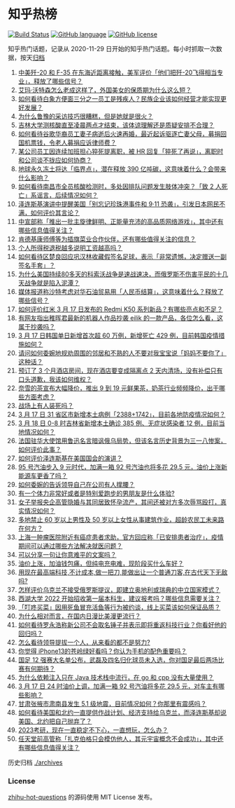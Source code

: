 # 知乎热榜
[![Build Status](https://github.com/ToWeLong/zhihu-hot-questions/workflows/CI/badge.svg)](https://github.com/ToWeLong/zhihu-hot-questions/actions)
[![GitHub language](https://img.shields.io/badge/language-golang-orange.svg)](https://golang.org/)
[![GitHub license](https://img.shields.io/github/license/ToWeLong/zhihu-hot-questions)](https://github.com/ToWeLong/zhihu-hot-questions/blob/main/LICENSE)

知乎热门话题，记录从 2020-11-29 日开始的知乎热门话题。每小时抓取一次数据，按天[归档](./archives)

<!-- BEGIN -->

1. [中美歼-20 和 F-35 在东海近距离接触，美军评价「他们把歼-20飞得相当专业」，释放了哪些信号？](https://www.zhihu.com/question/522544859)
1. [艾玛·沃特森怎么老成这样了，外国美女的保质期为什么这么短？](https://www.zhihu.com/question/522125274)
1. [如何看待白象方便面三分之一员工是残疾人？民族企业该如何经营才能实现更好发展？](https://www.zhihu.com/question/522615479)
1. [为什么鲁豫的采访技巧很糟糕，但是她就是很火？](https://www.zhihu.com/question/343681150)
1. [吉林大学测核酸直至凌晨两点才结束，该体谅理解还是质疑安排不合理？](https://www.zhihu.com/question/521404400)
1. [如何看待谷歌华裔员工妻子病逝后火速再婚，最近起诉驱逐亡妻父母，募捐回国机票钱，令老人募捐应诉律师费？](https://www.zhihu.com/question/522115736)
1. [某公司员工因连续加班担心猝死提离职，被 HR 回复「猝死了再说」，离职时和公司谈不拢应如何协商？](https://www.zhihu.com/question/522471332)
1. [地球永久冻土将达「临界点」，潜在释放 390 亿吨碳，这意味着什么？会带来什么影响？](https://www.zhihu.com/question/522432973)
1. [如何看待南昌市全员核酸检测时，多处因排队问题发生肢体冲突？「致 2 人死亡」系谣言，后续情况如何？](https://www.zhihu.com/question/522550499)
1. [泽连斯基演讲中提醒美国「别忘记珍珠港事件和 9·11 恐袭」，引发日本网民不满，如何评价其言论？](https://www.zhihu.com/question/522496974)
1. [中宣部称「推出一批主旋律鲜明、正能量充沛的高品质网络游戏」，其中还有哪些信息值得关注？](https://www.zhihu.com/question/521886081)
1. [肯德基康师傅等为插旗菜业合作伙伴，还有哪些值得关注的信息？](https://www.zhihu.com/question/522139750)
1. [个人所得税退税越多说明工资越高吗？](https://www.zhihu.com/question/447357035)
1. [如何看待区楚良回应巩汉林收藏假签名足球，表示「非常遗憾，决定赠送一副签名手套」？](https://www.zhihu.com/question/522533657)
1. [为什么美国持续80多天的科索沃战争是速战速决，而俄罗斯不伤害平民的十几天战争就是陷入泥潭？](https://www.zhihu.com/question/520821485)
1. [媒体报道称沙特考虑对华石油贸易用「人民币结算」，这意味着什么？释放了哪些信号？](https://www.zhihu.com/question/522228456)
1. [如何评价红米 3 月 17 日发布的 Redmi K50 系列新品？有哪些亮点和不足？](https://www.zhihu.com/question/522509510)
1. [有网友指出稚晖君最新的机器人作品抄袭 eilik 的一款产品，各位怎么看，这属于抄袭吗？](https://www.zhihu.com/question/522114993)
1. [3 月 17 日韩国单日新增首次超 60 万例，新增死亡 429 例，目前韩国疫情措施如何？](https://www.zhihu.com/question/522420629)
1. [请问如何委婉地规劝周围的邻居和不熟的人不要对我宝宝说「妈妈不要你了」这种话？](https://www.zhihu.com/question/342744599)
1. [预订了 3 个月酒店房间，现在酒店要变成隔离点 2 天内清场，没有补偿只有口头道歉，我该如何维权？](https://www.zhihu.com/question/522503065)
1. [奈雪的茶宣布大幅降价，推出 9 到 19 元鲜果茶，奶茶行业频频降价，出于哪些方面考虑？](https://www.zhihu.com/question/522455785)
1. [战场上有人装死吗？](https://www.zhihu.com/question/27463630)
1. [3 月 17 日 31 省区市新增本土病例「2388+1742」，目前各地防疫情况如何？](https://www.zhihu.com/question/522609236)
1. [3 月 18 日 0-8 时吉林省新增本土确诊 385 例、无症状感染者 12 例，目前当地情况如何？](https://www.zhihu.com/question/522612513)
1. [法国驻华大使馆用鲁迅名言暗讽俄乌局势，但该名言历史背景为三一八惨案，如何评价此事？](https://www.zhihu.com/question/522315397)
1. [如何评价泽连斯基在美国国会的演讲？](https://www.zhihu.com/question/522475176)
1. [95 号汽油步入 9 元时代，加满一箱 92 号汽油也将多花 29.5 元，油价上涨新能源车更香了吗？](https://www.zhihu.com/question/522605425)
1. [如何委婉的告诉领导自己在公司有人撑腰？](https://www.zhihu.com/question/520868389)
1. [有一个体力非常好或者是特别爱跑步的男朋友是什么体验?](https://www.zhihu.com/question/495719151)
1. [女子举报央企高管隐婚与其同居致怀孕流产，其间还被对方多次辱骂殴打，真实情况如何？](https://www.zhihu.com/question/522411388)
1. [多地禁止 60 岁以上男性及 50 岁以上女性从事建筑作业，超龄农民工未来路在何方？](https://www.zhihu.com/question/522642538)
1. [上海一肿瘤医院附近有癌症患者求助，官方回应称「已安排患者治疗」，疫情期间可以通过哪些方法解决就医问题？](https://www.zhihu.com/question/522621541)
1. [可以分享一句让你意难平的文案吗？](https://www.zhihu.com/question/521470507)
1. [油价上涨，加油钱包痛，但纯电充电难，现阶段买什么车好？](https://www.zhihu.com/question/522487472)
1. [用现在最高端科技,不计成本,做一把刀,能做出让一个普通刀客,在古代天下无敌吗?](https://www.zhihu.com/question/522476766)
1. [怎样评价乌克兰不接受俄罗斯提议，即建立奥地利或瑞典的中立国家模式？](https://www.zhihu.com/question/522336071)
1. [西湖大学 2022 开始招收第一届本科生，建议报考吗？哪些信息需要关注？](https://www.zhihu.com/question/522297817)
1. [「叮咚买菜」因用死鱼冒充活鱼等行为被约谈，线上买菜该如何保证品质？](https://www.zhihu.com/question/522513916)
1. [为什么相对而言，在国内日漫比美漫更流行？](https://www.zhihu.com/question/27731456)
1. [如何看待罗永浩称新公司不会取名锤子并表示即将重返科技行业？你看好他的回归吗？](https://www.zhihu.com/question/522485318)
1. [怎么看待领导提拔一个人，从来看的都不是努力?](https://www.zhihu.com/question/404193511)
1. [你觉得 iPhone13的苍岭绿好看吗？你认为手机的配色重要吗？](https://www.zhihu.com/question/522288207)
1. [国足 12 强赛大名单公布，武磊及四名归化球员未入选，你对国足最后两场比赛有何期待？](https://www.zhihu.com/question/522306395)
1. [为什么依赖注入只在 Java 技术栈中流行，在 go 和 cpp 没有大量使用？](https://www.zhihu.com/question/521822847)
1. [3 月 17 日 24 时油价上调，加满一箱 92 号汽油将多花 29.5 元，对车主有哪些影响？](https://www.zhihu.com/question/522501250)
1. [甘肃张掖市肃南县发生 5.1 级地震，目前情况如何？你那里有震感吗？](https://www.zhihu.com/question/522402245)
1. [如何看待美国和北约一直提供作战计划、经济支持给乌克兰，而泽连斯基却说美国、北约把自己抛弃了？](https://www.zhihu.com/question/522601056)
1. [2023考研，现在一直稳定不下心，一直想玩，怎么办？](https://www.zhihu.com/question/521725504)
1. [任天堂前高管称「扎克伯格只会模仿他人，其元宇宙概念不会成功」，其中还有哪些信息值得关注？](https://www.zhihu.com/question/521812042)

<!-- END -->

历史归档 [./archives](./archives)


### License
[zhihu-hot-questions](https://github.com/towelong/zhihu-hot-questions) 的源码使用 MIT License 发布。